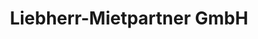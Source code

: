 ---
title: "Liebherr-Mietpartner GmbH"
url: /ahrensfelde/liebherr-mietpartner-gmbh/
shop: Allgemein
---